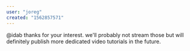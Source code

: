 ```yaml
---
user: "joreg"
created: "1562857571"
---
```


@idab thanks for your interest. we'll probably not stream those but will definitely publish more dedicated video tutorials in the future.
